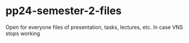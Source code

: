 # pp24-semester-2-files
Open for everyone files of presentation, tasks, lectures, etc. In case VNS stops working
